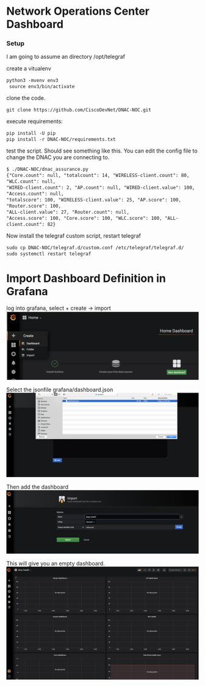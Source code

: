 # Network Operations Center Dashboard


###  Setup 

I am going to assume an directory /opt/telegraf

create a vitualenv
```buildoutcfg
python3 -mvenv env3
 source env3/bin/activate
```

clone the code.

```buildoutcfg
git clone https://github.com/CiscoDevNet/DNAC-NOC.git
```

execute requirements:
```buildoutcfg
pip install -U pip
pip install -r DNAC-NOC/requirements.txt
```

test the script.  Should see something like this.  You can edit the config file to change the DNAC you are connecting to.
```
$ ./DNAC-NOC/dnac_assurance.py 
{"Core.count": null, "totalcount": 14, "WIRELESS-client.count": 80, "WLC.count": null, 
"WIRED-client.count": 2, "AP.count": null, "WIRED-client.value": 100, "Access.count": null, 
"totalscore": 100, "WIRELESS-client.value": 25, "AP.score": 100, "Router.score": 100, 
"ALL-client.value": 27, "Router.count": null, 
"Access.score": 100, "Core.score": 100, "WLC.score": 100, "ALL-client.count": 82}
```

Now install the telegraf custom script, restart telegraf
```buildoutcfg
sudo cp DNAC-NOC/telegraf.d/custom.conf /etc/telegraf/telegraf.d/
sudo systemctl restart telegraf
```

# Import Dashboard Definition in Grafana
log into grafana, select + create -> import
![json](images/first.png?raw=true "Import JSON")

Select the jsonfile grafana/dashboard.json
![json](images/3-file.png?raw=true "Import JSON")

Then add the dashboard
![json](images/importjson.png?raw=true "Import JSON")

This will give you an empty dashboard.
![json](images/first-dash.png?raw=true "First Dashbaord")



